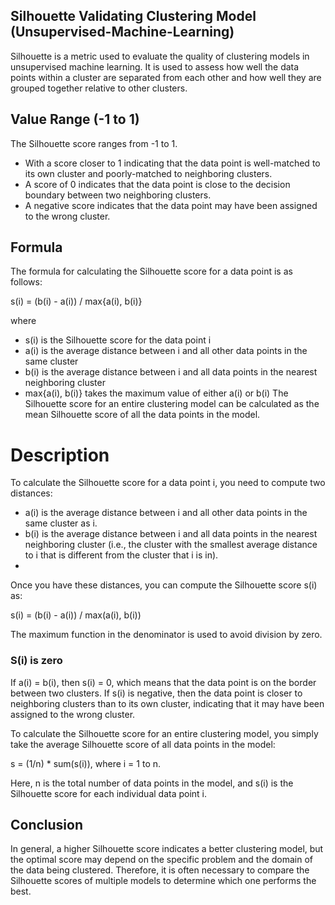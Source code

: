 ## Silhouette Validating Clustering Model (Unsupervised-Machine-Learning)
Silhouette is a metric used to evaluate the quality of clustering models in unsupervised machine learning. It is used to assess how well the data points within a cluster are separated from each other and how well they are grouped together relative to other clusters.

## Value Range (-1 to 1)
The Silhouette score ranges from -1 to 1.
- With a score closer to 1 indicating that the data point is well-matched to its own cluster and poorly-matched to neighboring clusters.
- A score of 0 indicates that the data point is close to the decision boundary between two neighboring clusters.
- A negative score indicates that the data point may have been assigned to the wrong cluster.

## Formula 
The formula for calculating the Silhouette score for a data point is as follows:

s(i) = (b(i) - a(i)) / max{a(i), b(i)}

where
- s(i) is the Silhouette score for the data point i
- a(i) is the average distance between i and all other data points in the same cluster
- b(i) is the average distance between i and all data points in the nearest neighboring cluster
- max{a(i), b(i)} takes the maximum value of either a(i) or b(i)
The Silhouette score for an entire clustering model can be calculated as the mean Silhouette score of all the data points in the model.


# Description 

To calculate the Silhouette score for a data point i, you need to compute two distances:

- a(i) is the average distance between i and all other data points in the same cluster as i.
- b(i) is the average distance between i and all data points in the nearest neighboring cluster (i.e., the cluster with the smallest average distance to i that is       different from the cluster that i is in).
- 
Once you have these distances, you can compute the Silhouette score s(i) as:

s(i) = (b(i) - a(i)) / max(a(i), b(i))

The maximum function in the denominator is used to avoid division by zero.

### S(i) is zero 
If a(i) = b(i), then s(i) = 0, which means that the data point is on the border between two clusters. 
If s(i) is negative, then the data point is closer to neighboring clusters than to its own cluster, indicating that it may have been assigned to the wrong cluster.

To calculate the Silhouette score for an entire clustering model, you simply take the average Silhouette score of all data points in the model:

s = (1/n) * sum(s(i)), where i = 1 to n.

Here, n is the total number of data points in the model, and s(i) is the Silhouette score for each individual data point i.


## Conclusion
In general, a higher Silhouette score indicates a better clustering model, but the optimal score may depend on the specific problem and the domain of the data being clustered. Therefore, it is often necessary to compare the Silhouette scores of multiple models to determine which one performs the best.
